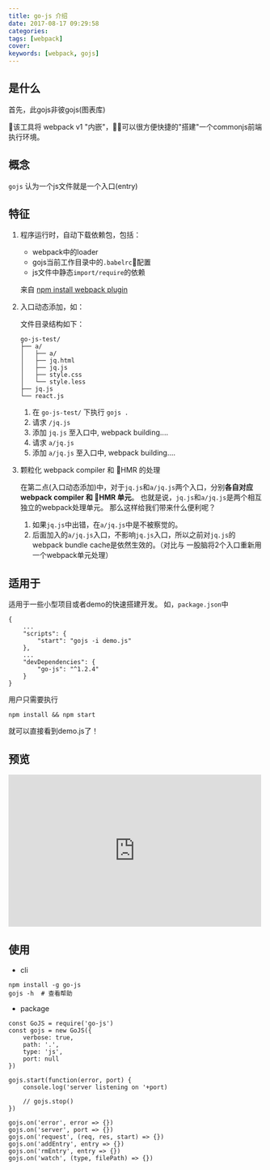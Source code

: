 ```yaml
---
title: go-js 介绍
date: 2017-08-17 09:29:58
categories:
tags: [webpack]
cover:
keywords: [webpack, gojs]
---
```


## 是什么

首先，此gojs非彼gojs(图表库)

该工具将 webpack v1 "内嵌"，可以很方便快捷的"搭建"一个commonjs前端执行环境。

## 概念

`gojs` 认为一个js文件就是一个入口(entry)

## 特征

1. 程序运行时，自动下载依赖包，包括：
    - webpack中的loader
    - gojs当前工作目录中的`.babelrc`配置
    - js文件中静态`import/require`的依赖

    来自 [npm install webpack plugin](https://github.com/webpack-contrib/npm-install-webpack-plugin)  

2. 入口动态添加，如：

    文件目录结构如下：
    
    ```
    go-js-test/
    ├── a/
    │   ├── a/
    │   ├── jq.html
    │   ├── jq.js
    │   ├── style.css
    │   └── style.less
    ├── jq.js
    └── react.js
    ```
    1. 在 `go-js-test/` 下执行 `gojs .`
    2. 请求 `/jq.js`
    3. 添加 `jq.js` 至入口中, webpack building....
    4. 请求 `a/jq.js`
    5. 添加 `a/jq.js` 至入口中, webpack building....

3. 颗粒化 webpack compiler 和 HMR 的处理  

    在第二点(入口动态添加)中，对于`jq.js`和`a/jq.js`两个入口，分别**各自对应webpack compiler 和 HMR 单元**。
    也就是说，`jq.js`和`a/jq.js`是两个相互独立的webpack处理单元。
    那么这样给我们带来什么便利呢？

    1. 如果`jq.js`中出错，在`a/jq.js`中是不被察觉的。
    2. 后面加入的`a/jq.js`入口，不影响`jq.js`入口，所以之前对`jq.js`的webpack bundle cache是依然生效的。（对比与 一股脑将2个入口重新用一个webpack单元处理）

## 适用于

适用于一些小型项目或者demo的快速搭建开发。
如，`package.json`中

```
{
    ...
    "scripts": {
        "start": "gojs -i demo.js"
    },
    ...
    "devDependencies": {
        "go-js": "^1.2.4"
    }
}
```

用户只需要执行

```
npm install && npm start
```
就可以直接看到demo.js了！


## 预览

<iframe width="500" height="300" src="https://www.youtube.com/embed/VDfcNhSxbQY" frameborder="0" allowfullscreen></iframe>

## 使用

- cli

```
npm install -g go-js
gojs -h  # 查看帮助
```

- package

```
const GoJS = require('go-js')
const gojs = new GoJS({
    verbose: true,
    path: '.',
    type: 'js',
    port: null
})

gojs.start(function(error, port) {
    console.log('server listening on '+port)
    
    // gojs.stop()
})

gojs.on('error', error => {})
gojs.on('server', port => {})
gojs.on('request', (req, res, start) => {})
gojs.on('addEntry', entry => {})
gojs.on('rmEntry', entry => {})
gojs.on('watch', (type, filePath) => {})
```
